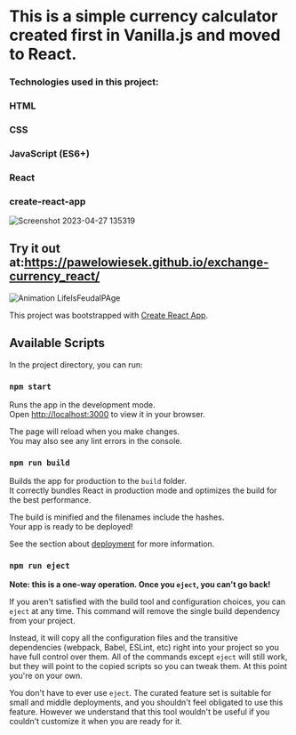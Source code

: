 # This is a simple currency calculator created first in Vanilla.js and moved to React.
### Technologies used in this project:
### **HTML**
### **CSS**
### **JavaScript (ES6+)**
### **React**
### **create-react-app**

![Screenshot 2023-04-27 135319](https://user-images.githubusercontent.com/121549413/234854147-5a2bc8b2-4e20-4f5d-881f-4b70ea4d793d.png)

## Try it out at:https://pawelowiesek.github.io/exchange-currency_react/
![Animation LifeIsFeudalPAge](https://user-images.githubusercontent.com/121549413/234854420-fea032cb-5553-4930-89c6-ce88c4fd685e.gif)

This project was bootstrapped with [Create React App](https://github.com/facebook/create-react-app).

## Available Scripts

In the project directory, you can run:

### `npm start`

Runs the app in the development mode.\
Open [http://localhost:3000](http://localhost:3000) to view it in your browser.

The page will reload when you make changes.\
You may also see any lint errors in the console.


### `npm run build`

Builds the app for production to the `build` folder.\
It correctly bundles React in production mode and optimizes the build for the best performance.

The build is minified and the filenames include the hashes.\
Your app is ready to be deployed!

See the section about [deployment](https://facebook.github.io/create-react-app/docs/deployment) for more information.

### `npm run eject`

**Note: this is a one-way operation. Once you `eject`, you can't go back!**

If you aren't satisfied with the build tool and configuration choices, you can `eject` at any time. This command will remove the single build dependency from your project.

Instead, it will copy all the configuration files and the transitive dependencies (webpack, Babel, ESLint, etc) right into your project so you have full control over them. All of the commands except `eject` will still work, but they will point to the copied scripts so you can tweak them. At this point you're on your own.

You don't have to ever use `eject`. The curated feature set is suitable for small and middle deployments, and you shouldn't feel obligated to use this feature. However we understand that this tool wouldn't be useful if you couldn't customize it when you are ready for it.

